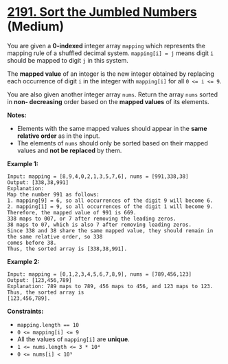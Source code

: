 # [2191. Sort the Jumbled Numbers][link] (Medium)

[link]: https://leetcode.com/problems/sort-the-jumbled-numbers/

You are given a **0-indexed** integer array `mapping` which represents the mapping rule of a shuffled
decimal system. `mapping[i] = j` means digit `i` should be mapped to digit `j` in this system.

The **mapped value** of an integer is the new integer obtained by replacing each occurrence of digit
`i` in the integer with `mapping[i]` for all `0 <= i <= 9`.

You are also given another integer array `nums`. Return the array  `nums` sorted in **non-
decreasing** order based on the **mapped values** of its elements.

**Notes:**

- Elements with the same mapped values should appear in the **same relative order** as in the input.
- The elements of `nums` should only be sorted based on their mapped values and **not be replaced**
by them.

**Example 1:**

```
Input: mapping = [8,9,4,0,2,1,3,5,7,6], nums = [991,338,38]
Output: [338,38,991]
Explanation:
Map the number 991 as follows:
1. mapping[9] = 6, so all occurrences of the digit 9 will become 6.
2. mapping[1] = 9, so all occurrences of the digit 1 will become 9.
Therefore, the mapped value of 991 is 669.
338 maps to 007, or 7 after removing the leading zeros.
38 maps to 07, which is also 7 after removing leading zeros.
Since 338 and 38 share the same mapped value, they should remain in the same relative order, so 338
comes before 38.
Thus, the sorted array is [338,38,991].
```

**Example 2:**

```
Input: mapping = [0,1,2,3,4,5,6,7,8,9], nums = [789,456,123]
Output: [123,456,789]
Explanation: 789 maps to 789, 456 maps to 456, and 123 maps to 123. Thus, the sorted array is
[123,456,789].
```

**Constraints:**

- `mapping.length == 10`
- `0 <= mapping[i] <= 9`
- All the values of `mapping[i]` are **unique**.
- `1 <= nums.length <= 3 * 10⁴`
- `0 <= nums[i] < 10⁹`

